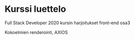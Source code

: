 # Kurssi luettelo
Full Stack Developer 2020 kursin harjoitukset front-end osa3

Kokoelmien renderointi, AXIOS

